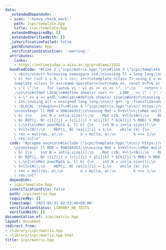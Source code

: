 ```yaml
---
data:
  _extendedDependsOn:
  - icon: ':heavy_check_mark:'
    path: icpc/template.hpp
    title: icpc/template.hpp
  _extendedRequiredBy: []
  _extendedVerifiedWith: []
  _isVerificationFailed: false
  _pathExtension: hpp
  _verificationStatusIcon: ':warning:'
  attributes:
    links:
    - https://onlinejudge.u-aizu.ac.jp/problems/3332
  bundledCode: "#line 2 \"icpc/matrix.hpp\"\n\n#line 2 \"icpc/template.hpp\"\n\n#include\
    \ <bits/stdc++.h>\nusing namespace std;\n\nusing ll = long long;\n#define REP(i,\
    \ n) for (int i = 0; i < (n); i++)\ntemplate <class T> using V = vector<T>;\n\
    template <class T> ostream& operator<<(ostream& os, const V<T>& v) {\n    os <<\
    \ \"[ \";\n    for (auto& vi : v) os << vi << \", \";\n    return os << \"]\"\
    ;\n}\n\n#ifdef LOCAL\n#define show(x) cerr << __LINE__ << \" : \" << #x << \"\
    \ = \" << x << endl;\n#else\n#define show(x) true\n#endif\n\nusing uint = unsigned\
    \ int;\nusing ull = unsigned long long;\n\n// g++ -g -fsanitize=undefined,address\
    \ -DLOCAL -std=gnu++17\n#line 4 \"icpc/matrix.hpp\"\n\n// https://onlinejudge.u-aizu.ac.jp/problems/3332\n\
    \nconstexpr ll MOD = 998244353;\n\nusing Mat = V<V<ll>>;\nMat mul(Mat& a, Mat&\
    \ b) {\n    int N = int(a.size());\n    Mat c(N, V<ll>(N));\n    REP(i, N) REP(k,\
    \ N) REP(j, N) c[i][j] = (c[i][j] + a[i][k] * b[k][j] % MOD) % MOD;\n    return\
    \ c;\n}\n\nMat pow(Mat& a, ll k) {\n    int N = int(a.size());\n    Mat res(N,\
    \ V<ll>(N));\n    REP(i, N) res[i][i] = 1;\n    while (k) {\n        if (k & 1)\
    \ res = mul(res, a);\n        a = mul(a, a);\n        k >>= 1;\n    }\n    return\
    \ res;\n}\n"
  code: "#pragma once\n\n#include \"icpc/template.hpp\"\n\n// https://onlinejudge.u-aizu.ac.jp/problems/3332\n\
    \nconstexpr ll MOD = 998244353;\n\nusing Mat = V<V<ll>>;\nMat mul(Mat& a, Mat&\
    \ b) {\n    int N = int(a.size());\n    Mat c(N, V<ll>(N));\n    REP(i, N) REP(k,\
    \ N) REP(j, N) c[i][j] = (c[i][j] + a[i][k] * b[k][j] % MOD) % MOD;\n    return\
    \ c;\n}\n\nMat pow(Mat& a, ll k) {\n    int N = int(a.size());\n    Mat res(N,\
    \ V<ll>(N));\n    REP(i, N) res[i][i] = 1;\n    while (k) {\n        if (k & 1)\
    \ res = mul(res, a);\n        a = mul(a, a);\n        k >>= 1;\n    }\n    return\
    \ res;\n}"
  dependsOn:
  - icpc/template.hpp
  isVerificationFile: false
  path: icpc/matrix.hpp
  requiredBy: []
  timestamp: '2023-05-31 02:53:46+09:00'
  verificationStatus: LIBRARY_NO_TESTS
  verifiedWith: []
documentation_of: icpc/matrix.hpp
layout: document
redirect_from:
- /library/icpc/matrix.hpp
- /library/icpc/matrix.hpp.html
title: icpc/matrix.hpp
---
```

